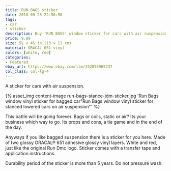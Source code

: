 ```yaml
---
title: RUN BAGS sticker
date: 2018-09-25 22:50:50
tags:
- car
- sticker
description: Buy 'RUN BAGS' window sticker for cars with air suspension. Visually designed to look like RUN DMC logo.
price: 9.99
size: 5¼ × 4½ in (13 × 11 cm)
material: ORACAL 651 vinyl
colors: [white, red]
categories:
- Featured
ebay_url: https://www.ebay.com/itm/192856965237
col_class: col-lg-4
---
```


A sticker for cars with air suspension.

<!-- more -->
{% asset_img content-image run-bags-stance-jdm-sticker.jpg 'Run Bags window vinyl sticker for bagged car"Run Bags window vinyl sticker for stanced lowered cars on air suspension"' %}

This battle will be going forever. Bags or coils, static or air? Its your business which way to go. Its props and cons, a tie game and in the end of the day.

Anyways if you like bagged suspension there is a sticker for you here. Made of two glossy ORACAL® 651 adhesive glossy vinyl layers. White and red, just like the original Run Dmc logo. Sticker comes with a transfer tape and application instructions.

Durability period of the sticker is more than 5 years. Do not pressure wash.
